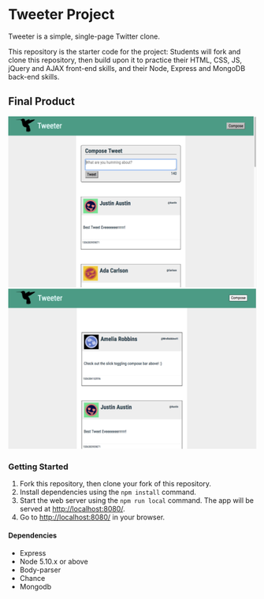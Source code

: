 # Tweeter Project

Tweeter is a simple, single-page Twitter clone.

This repository is the starter code for the project: Students will fork and clone this repository, then build upon it to practice their HTML, CSS, JS, jQuery and AJAX front-end skills, and their Node, Express and MongoDB back-end skills.

## Final Product

!["Screenshot of index page"](https://github.com/PSH-21/tweeter/blob/master/docs/index-page.png)
!["Screenshot of toggled (currently hidden) compose box"](https://github.com/PSH-21/tweeter/blob/master/docs/toggling-compose-box.png)


### Getting Started

1. Fork this repository, then clone your fork of this repository.
2. Install dependencies using the `npm install` command.
3. Start the web server using the `npm run local` command. The app will be served at <http://localhost:8080/>.
4. Go to <http://localhost:8080/> in your browser.

#### Dependencies

- Express
- Node 5.10.x or above
- Body-parser
- Chance
- Mongodb

